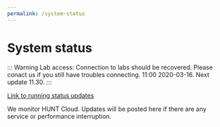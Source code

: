 ```yaml
---
permalink: /system-status
---
```


# System status

::: Warning Lab access:
Connection to labs should be recovered. Please conact us if you still have troubles connecting. 11:00 2020-03-16. Next update 11.30.
:::

[Link to running status updates](https://docs.google.com/document/d/1_LfsbgSTa08R8C8LNc4T8lpaxu5cdc2Oq80IXtO6P4A/edit?usp=sharing)

We monitor HUNT Cloud. Updates will be posted here if there are any service or performance interruption.

